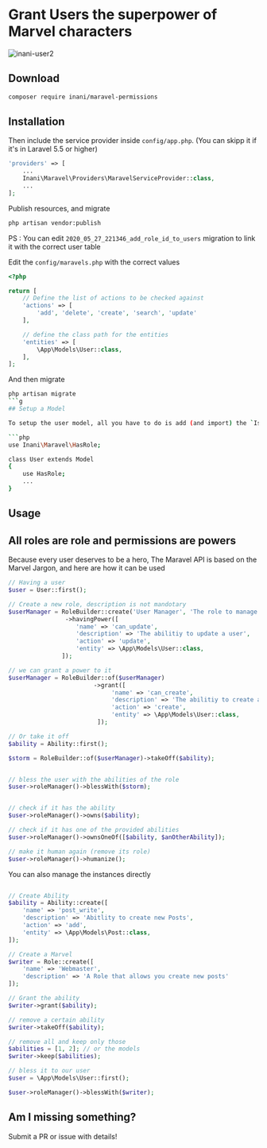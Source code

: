 # Grant Users the superpower of Marvel characters
![inani-user2](https://user-images.githubusercontent.com/12276076/83249747-f7a65800-a19e-11ea-950f-fdaba4981829.png)


## Download

```bash
composer require inani/maravel-permissions
```

## Installation

Then include the service provider inside `config/app.php`. (You can skipp it if it's in Laravel 5.5 or higher)

```php
'providers' => [
    ...
    Inani\Maravel\Providers\MaravelServiceProvider::class,
    ...
];
```
Publish resources, and migrate

```bash
php artisan vendor:publish
```


PS : You can edit `2020_05_27_221346_add_role_id_to_users` migration to link it with the correct user table

Edit the `config/maravels.php` with the correct values

```php
<?php

return [
    // Define the list of actions to be checked against
    'actions' => [
        'add', 'delete', 'create', 'search', 'update'
    ],

    // define the class path for the entities
    'entities' => [
        \App\Models\User::class,
    ],
];

```
And then migrate

```bash
php artisan migrate
```g
## Setup a Model

To setup the user model, all you have to do is add (and import) the `IsMarvel` trait.

```php
use Inani\Maravel\HasRole;

class User extends Model
{
    use HasRole;
    ...
}
```

## Usage

## All roles are role and permissions are powers
Because every user deserves to be a hero, The Maravel API is based on the Marvel Jargon, and here are how it can be used 

```php
// Having a user
$user = User::first();

// Create a new role, description is not mandotary
$userManager = RoleBuilder::create('User Manager', 'The role to manage users')
                ->havingPower([
                   'name' => 'can_update',
                   'description' => 'The abilitiy to update a user',
                   'action' => 'update',
                   'entity' => \App\Models\User::class,
               ]);

// we can grant a power to it
$userManager = RoleBuilder::of($userManager)
                        ->grant([
                             'name' => 'can_create',
                             'description' => 'The abilitiy to create a user',
                             'action' => 'create',
                             'entity' => \App\Models\User::class,
                         ]);

// Or take it off
$ability = Ability::first();

$storm = RoleBuilder::of($userManager)->takeOff($ability);


// bless the user with the abilities of the role
$user->roleManager()->blessWith($storm);


// check if it has the ability
$user->roleManager()->owns($ability);

// check if it has one of the provided abilities
$user->roleManager()->ownsOneOf([$ability, $anOtherAbility]);

// make it human again (remove its role)
$user->roleManager()->humanize();

```

You can also manage the instances directly
```php

// Create Ability
$ability = Ability::create([
    'name' => 'post_write',
    'description' => 'Abitlity to create new Posts',
    'action' => 'add',
    'entity' => \App\Models\Post::class,
]);

// Create a Marvel
$writer = Role::create([
    'name' => 'Webmaster',
    'description' => 'A Role that allows you create new posts'
]);

// Grant the ability
$writer->grant($ability);

// remove a certain ability
$writer->takeOff($ability);

// remove all and keep only those
$abilities = [1, 2]; // or the models
$writer->keep($abilities);

// bless it to our user
$user = \App\Models\User::first();

$user->roleManager()->blessWith($writer);
```

## Am I missing something?
Submit a PR or issue with details!
